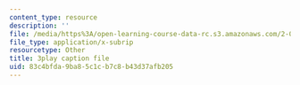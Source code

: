 ```yaml
---
content_type: resource
description: ''
file: /media/https%3A/open-learning-course-data-rc.s3.amazonaws.com/2-003sc-engineering-dynamics-fall-2011/83c4bfda9ba85c1cb7c8b43d37afb205_fK9AGvLf3yw.vtt
file_type: application/x-subrip
resourcetype: Other
title: 3play caption file
uid: 83c4bfda-9ba8-5c1c-b7c8-b43d37afb205
---
```

